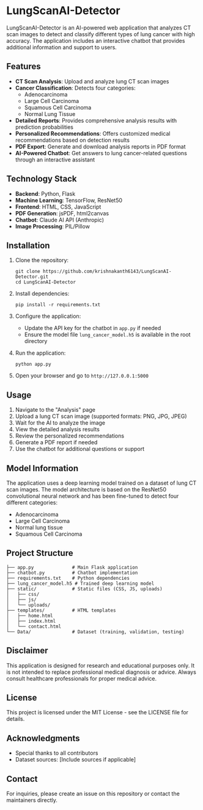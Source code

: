 # LungScanAI-Detector

LungScanAI-Detector is an AI-powered web application that analyzes CT scan images to detect and classify different types of lung cancer with high accuracy. The application includes an interactive chatbot that provides additional information and support to users.

## Features

- **CT Scan Analysis**: Upload and analyze lung CT scan images
- **Cancer Classification**: Detects four categories:
  - Adenocarcinoma
  - Large Cell Carcinoma
  - Squamous Cell Carcinoma
  - Normal Lung Tissue
- **Detailed Reports**: Provides comprehensive analysis results with prediction probabilities
- **Personalized Recommendations**: Offers customized medical recommendations based on detection results
- **PDF Export**: Generate and download analysis reports in PDF format
- **AI-Powered Chatbot**: Get answers to lung cancer-related questions through an interactive assistant

## Technology Stack

- **Backend**: Python, Flask
- **Machine Learning**: TensorFlow, ResNet50
- **Frontend**: HTML, CSS, JavaScript
- **PDF Generation**: jsPDF, html2canvas
- **Chatbot**: Claude AI API (Anthropic)
- **Image Processing**: PIL/Pillow

## Installation

1. Clone the repository:
   ```
   git clone https://github.com/krishnakanth6143/LungScanAI-Detector.git
   cd LungScanAI-Detector
   ```

2. Install dependencies:
   ```
   pip install -r requirements.txt
   ```

3. Configure the application:
   - Update the API key for the chatbot in `app.py` if needed
   - Ensure the model file `lung_cancer_model.h5` is available in the root directory

4. Run the application:
   ```
   python app.py
   ```

5. Open your browser and go to `http://127.0.0.1:5000`

## Usage

1. Navigate to the "Analysis" page
2. Upload a lung CT scan image (supported formats: PNG, JPG, JPEG)
3. Wait for the AI to analyze the image
4. View the detailed analysis results
5. Review the personalized recommendations
6. Generate a PDF report if needed
7. Use the chatbot for additional questions or support

## Model Information

The application uses a deep learning model trained on a dataset of lung CT scan images. The model architecture is based on the ResNet50 convolutional neural network and has been fine-tuned to detect four different categories:

- Adenocarcinoma
- Large Cell Carcinoma
- Normal lung tissue
- Squamous Cell Carcinoma

## Project Structure

```
├── app.py              # Main Flask application
├── chatbot.py          # Chatbot implementation
├── requirements.txt    # Python dependencies
├── lung_cancer_model.h5 # Trained deep learning model
├── static/             # Static files (CSS, JS, uploads)
│   ├── css/
│   ├── js/
│   └── uploads/
├── templates/          # HTML templates
│   ├── home.html
│   ├── index.html
│   └── contact.html
└── Data/               # Dataset (training, validation, testing)
```

## Disclaimer

This application is designed for research and educational purposes only. It is not intended to replace professional medical diagnosis or advice. Always consult healthcare professionals for proper medical advice.

## License

This project is licensed under the MIT License - see the LICENSE file for details.

## Acknowledgments

- Special thanks to all contributors
- Dataset sources: [Include sources if applicable]

## Contact

For inquiries, please create an issue on this repository or contact the maintainers directly.
